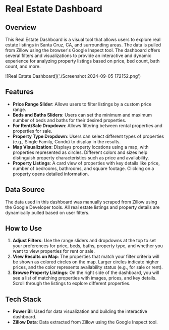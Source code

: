# Real Estate Dashboard

## Overview
This Real Estate Dashboard is a visual tool that allows users to explore real estate listings in Santa Cruz, CA, and surrounding areas. The data is pulled from Zillow using the browser's Google Inspect tool. The dashboard offers several filters and visualizations to provide an interactive and dynamic experience for analyzing property listings based on price, bed count, bath count, and more.

![Real Estate Dashboard]('./Screenshot 2024-09-05 172152.png')

## Features
- **Price Range Slider**: Allows users to filter listings by a custom price range.
- **Beds and Baths Sliders**: Users can set the minimum and maximum number of beds and baths for their desired properties.
- **For Rent/Sale Dropdown**: Allows filtering between rental properties and properties for sale.
- **Property Type Dropdown**: Users can select different types of properties (e.g., Single Family, Condo) to display in the results.
- **Map Visualization**: Displays property locations using a map, with properties represented as circles. Different colors and sizes help distinguish property characteristics such as price and availability.
- **Property Listings**: A card view of properties with key details like price, number of bedrooms, bathrooms, and square footage. Clicking on a property opens detailed information.

## Data Source
The data used in this dashboard was manually scraped from Zillow using the Google Developer tools. All real estate listings and property details are dynamically pulled based on user filters.

## How to Use
1. **Adjust Filters**: Use the range sliders and dropdowns at the top to set your preferences for price, beds, baths, property type, and whether you want to view properties for rent or sale.
2. **View Results on Map**: The properties that match your filter criteria will be shown as colored circles on the map. Larger circles indicate higher prices, and the color represents availability status (e.g., for sale or rent).
3. **Browse Property Listings**: On the right side of the dashboard, you will see a list of matching properties with images, prices, and key details. Scroll through the listings to explore different properties.

## Tech Stack
- **Power BI**: Used for data visualization and building the interactive dashboard.
- **Zillow Data**: Data extracted from Zillow using the Google Inspect tool.
